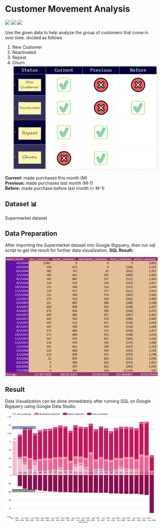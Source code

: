 # Customer Movement Analysis
[![](https://img.shields.io/badge/-SQL-blue)](#) [![](https://img.shields.io/badge/-BigQuery-blue)](#) [![](https://img.shields.io/badge/-Google--Data--Studio-blue)](#)  

Use the given data to help analyze the group of customers that come in over time. divided as follows    
1. New Customer    
2. Reactivated  
3. Repeat  
4. Churn  
![intro](./intro.png)
  
**Current:** made purchases this month (M)  
**Previous:** made purchases last month (M-1)  
**Before:** made purchase before last month (< M-1)  
  
## Dataset 📊  
Supermarket dataset

## Data Preparation
After importing the Supermarket dataset into Google Bigquery, then run sql script to get the result for further data visualization.
**SQL Result:**  
  
![CHURN_Table_Result](./CHURN_Table_Result.png)

## Result
Data Visualization can be done immediately after running SQL on Google Bigquery using Google Data Studio.
![Churn_datavitualize](./Churn_datavitualize.png)